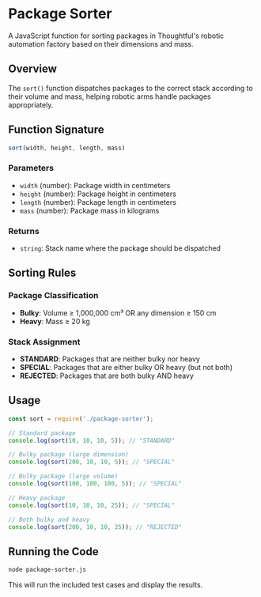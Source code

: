 # Package Sorter

A JavaScript function for sorting packages in Thoughtful's robotic automation factory based on their dimensions and mass.

## Overview

The `sort()` function dispatches packages to the correct stack according to their volume and mass, helping robotic arms handle packages appropriately.

## Function Signature

```javascript
sort(width, height, length, mass)
```

### Parameters
- `width` (number): Package width in centimeters
- `height` (number): Package height in centimeters  
- `length` (number): Package length in centimeters
- `mass` (number): Package mass in kilograms

### Returns
- `string`: Stack name where the package should be dispatched

## Sorting Rules

### Package Classification
- **Bulky**: Volume ≥ 1,000,000 cm³ OR any dimension ≥ 150 cm
- **Heavy**: Mass ≥ 20 kg

### Stack Assignment
- **STANDARD**: Packages that are neither bulky nor heavy
- **SPECIAL**: Packages that are either bulky OR heavy (but not both)
- **REJECTED**: Packages that are both bulky AND heavy

## Usage

```javascript
const sort = require('./package-sorter');

// Standard package
console.log(sort(10, 10, 10, 5)); // "STANDARD"

// Bulky package (large dimension)
console.log(sort(200, 10, 10, 5)); // "SPECIAL"

// Bulky package (large volume)
console.log(sort(100, 100, 100, 5)); // "SPECIAL"

// Heavy package
console.log(sort(10, 10, 10, 25)); // "SPECIAL"

// Both bulky and heavy
console.log(sort(200, 10, 10, 25)); // "REJECTED"
```

## Running the Code

```bash
node package-sorter.js
```

This will run the included test cases and display the results.
